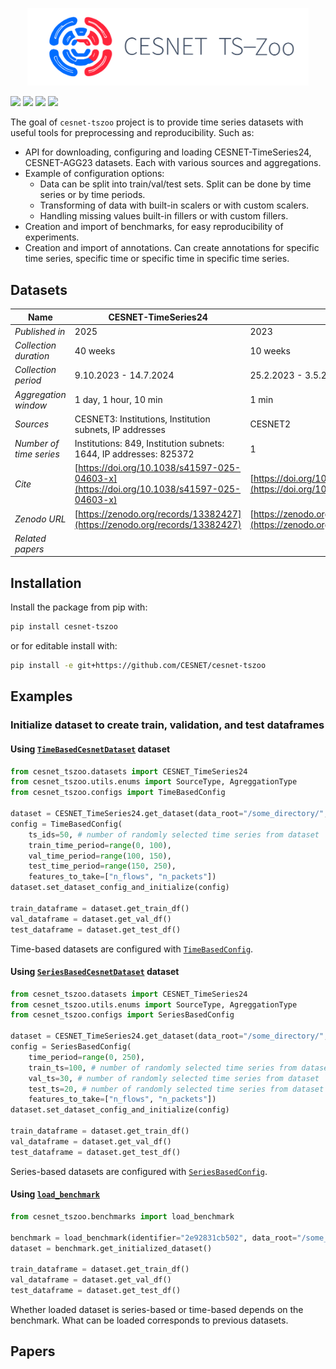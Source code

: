 <p align="center">
    <img src="https://raw.githubusercontent.com/CESNET/cesnet-tszoo/main/docs/images/tszoo.svg" width="450">
</p>

[![](https://img.shields.io/badge/license-BSD-blue.svg)](https://github.com/CESNET/cesnet-tszoo/blob/main/LICENSE)
[![](https://img.shields.io/badge/docs-cesnet--tszoo-blue.svg)](https://cesnet.github.io/cesnet-tszoo/)
[![](https://img.shields.io/badge/python->=3.10-blue.svg)](https://pypi.org/project/cesnet-tszoo/)
[![](https://img.shields.io/pypi/v/cesnet-tszoo)](https://pypi.org/project/cesnet-tszoo/)

The goal of `cesnet-tszoo` project is to provide time series datasets with useful tools for preprocessing and reproducibility. Such as:

- API for downloading, configuring and loading CESNET-TimeSeries24, CESNET-AGG23 datasets. Each with various sources and aggregations.
- Example of configuration options:
  - Data can be split into train/val/test sets. Split can be done by time series or by time periods.
  - Transforming of data with built-in scalers or with custom scalers.
  - Handling missing values built-in fillers or with custom fillers.
- Creation and import of benchmarks, for easy reproducibility of experiments.
- Creation and import of annotations. Can create annotations for specific time series, specific time or specific time in specific time series.

## Datasets

| Name                      | CESNET-TimeSeries24                                                                       | CESNET-AGG23                                                                                          |
|---------------------------|-------------------------------------------------------------------------------------------|-------------------------------------------------------------------------------------------------------|
| _Published in_            | 2025                                                                                      | 2023                                                                                                  |
| _Collection duration_     | 40 weeks                                                                                  | 10 weeks                                                                                              |
| _Collection period_       | 9.10.2023 - 14.7.2024                                                                     | 25.2.2023 - 3.5.2023                                                                                  |
| _Aggregation window_      | 1 day, 1 hour, 10 min                                                                     | 1 min                                                                                                 |
| _Sources_                 | CESNET3: Institutions, Institution subnets, IP addresses                                  | CESNET2                                                                                               |
| _Number of time series_   | Institutions: 849, Institution subnets: 1644, IP addresses: 825372                        | 1                                                                                                     |
| _Cite_                    | [https://doi.org/10.1038/s41597-025-04603-x](https://doi.org/10.1038/s41597-025-04603-x)  | [https://doi.org/10.23919/CNSM59352.2023.10327823](https://doi.org/10.23919/CNSM59352.2023.10327823)  |
| _Zenodo URL_              | [https://zenodo.org/records/13382427](https://zenodo.org/records/13382427)                | [https://zenodo.org/records/8053021](https://zenodo.org/records/8053021)                              |
| _Related papers_          |                                                                                           |                                                                                                       |

## Installation

Install the package from pip with:

```bash
pip install cesnet-tszoo
```

or for editable install with:

```bash
pip install -e git+https://github.com/CESNET/cesnet-tszoo
```

## Examples

### Initialize dataset to create train, validation, and test dataframes

#### Using [`TimeBasedCesnetDataset`](cesnet_tszoo.datasets.time_based_cesnet_dataset.TimeBasedCesnetDataset) dataset

```python
from cesnet_tszoo.datasets import CESNET_TimeSeries24
from cesnet_tszoo.utils.enums import SourceType, AgreggationType
from cesnet_tszoo.configs import TimeBasedConfig

dataset = CESNET_TimeSeries24.get_dataset(data_root="/some_directory/", source_type=SourceType.INSTITUTIONS, aggregation=AgreggationType.AGG_1_DAY, is_series_based=False)
config = TimeBasedConfig(
    ts_ids=50, # number of randomly selected time series from dataset
    train_time_period=range(0, 100), 
    val_time_period=range(100, 150), 
    test_time_period=range(150, 250), 
    features_to_take=["n_flows", "n_packets"])
dataset.set_dataset_config_and_initialize(config)

train_dataframe = dataset.get_train_df()
val_dataframe = dataset.get_val_df()
test_dataframe = dataset.get_test_df()
```

Time-based datasets are configured with [`TimeBasedConfig`](cesnet_tszoo.configs.time_based_config.TimeBasedConfig).

#### Using [`SeriesBasedCesnetDataset`](cesnet_tszoo.datasets.series_based_cesnet_dataset.SeriesBasedCesnetDataset) dataset

```python
from cesnet_tszoo.datasets import CESNET_TimeSeries24
from cesnet_tszoo.utils.enums import SourceType, AgreggationType
from cesnet_tszoo.configs import SeriesBasedConfig

dataset = CESNET_TimeSeries24.get_dataset(data_root="/some_directory/", source_type=SourceType.INSTITUTIONS, aggregation=AgreggationType.AGG_1_DAY, is_series_based=True)
config = SeriesBasedConfig(
    time_period=range(0, 250), 
    train_ts=100, # number of randomly selected time series from dataset
    val_ts=30, # number of randomly selected time series from dataset
    test_ts=20, # number of randomly selected time series from dataset
    features_to_take=["n_flows", "n_packets"])
dataset.set_dataset_config_and_initialize(config)

train_dataframe = dataset.get_train_df()
val_dataframe = dataset.get_val_df()
test_dataframe = dataset.get_test_df()
```

Series-based datasets are configured with [`SeriesBasedConfig`](cesnet_tszoo.configs.series_based_config.SeriesBasedConfig).

#### Using [`load_benchmark`](cesnet_tszoo.benchmarks.load_benchmark)

```python
from cesnet_tszoo.benchmarks import load_benchmark

benchmark = load_benchmark(identifier="2e92831cb502", data_root="/some_directory/")
dataset = benchmark.get_initialized_dataset()

train_dataframe = dataset.get_train_df()
val_dataframe = dataset.get_val_df()
test_dataframe = dataset.get_test_df()
```

Whether loaded dataset is series-based or time-based depends on the benchmark. What can be loaded corresponds to previous datasets.

## Papers

